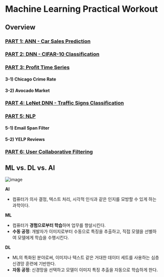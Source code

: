 # Machine Learning Practical Workout

## Overview
### [PART 1: ANN - Car Sales Prediction](https://github.com/hchoi256/machine-learning-development/blob/main/part1.md)
### [PART 2: DNN - CIFAR-10 Classification](https://github.com/hchoi256/machine-learning-development/blob/main/part2.md)
### [PART 3: Profit Time Series](https://github.com/hchoi256/machine-learning-development/blob/main/part3.md)
#### 3-1) Chicago Crime Rate
#### 3-2) Avocado Market
### [PART 4: LeNet DNN - Traffic Signs Classification](https://github.com/hchoi256/machine-learning-development/blob/main/part4.md)
### [PART 5: NLP](https://github.com/hchoi256/machine-learning-development/blob/main/part5.md)
#### 5-1) Email Span Filter
#### 5-2) YELP Reviews
### [PART 6: User Collaborative Filtering](https://github.com/hchoi256/machine-learning-development/blob/main/part6.md)

## ML vs. DL vs. AI
![image](https://user-images.githubusercontent.com/39285147/180034593-2f146be3-469f-4282-a2fd-cb0631316b58.png)

**AI**
- 컴퓨터가 의사 결정, 텍스트 처리, 시각적 인식과 같은 인지를 모방할 수 있게 하는 과학이다.

**ML**
- 컴퓨터가 **경험으로부터 학습**하며 업무를 향살시킨다.
- **수동 공정**: 개발자가 이미지로부터 수동으로 특징을 추출하고, 직접 모델을 선별하여 모델에게 학습을 수행시킨다.

**DL**
- ML의 특화된 분야로써, 이미지나 텍스트 같은 거대한 데이터 세트를 사용하는 심층 신경망 훈련에 기반한다. 
- **자동 공정**: 신경망을 선택하고 모델이 이미지 특징 추출을 자동으로 학습하게 한다.
